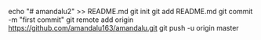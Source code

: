 echo "# amandalu2" >> README.md
git init
git add README.md
git commit -m "first commit"
git remote add origin https://github.com/amandalu163/amandalu.git
git push -u origin master
